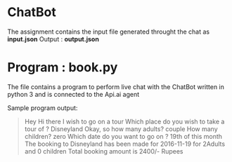 # ChatBot

The assignment contains the input file generated throught the chat as **input.json**
Output : **output.json**

# Program : book.py

The file contains a program to perform live chat with the ChatBot written in python 3 and is connected to the Api.ai agent


Sample program output:

> Hey
Hi there
> I wish to go on a tour
Which place do you wish to take a tour of ?
> Disneyland
Okay, so how many adults?
> couple
How many children?
> zero
Which date do you want to go on ?
> 19th of this month
The booking to Disneyland has been made for 2016-11-19 for 2Adults and 0 children
Total booking amount is 2400/- Rupees
> 
